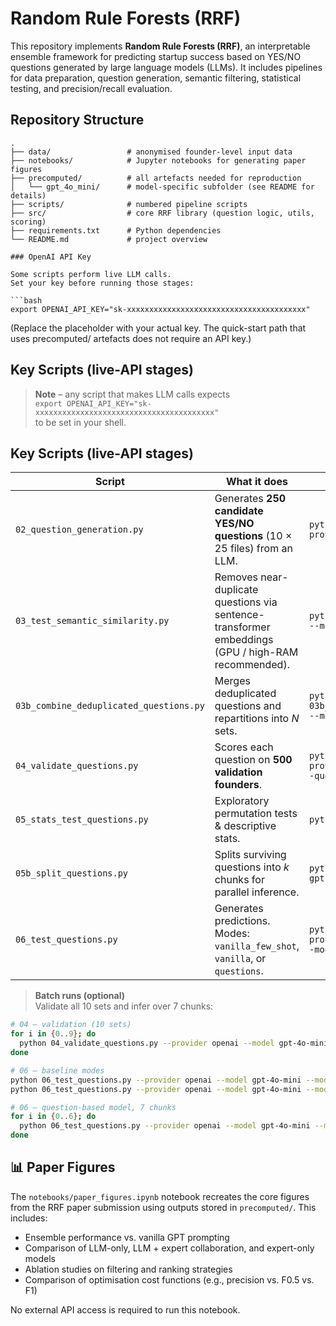 # Random Rule Forests (RRF)

This repository implements **Random Rule Forests (RRF)**, an interpretable ensemble framework for predicting startup success based on YES/NO questions generated by large language models (LLMs). It includes pipelines for data preparation, question generation, semantic filtering, statistical testing, and precision/recall evaluation.

## Repository Structure
```
.
├── data/                 # anonymised founder-level input data
├── notebooks/            # Jupyter notebooks for generating paper figures
├── precomputed/          # all artefacts needed for reproduction
│   └── gpt_4o_mini/      # model-specific subfolder (see README for details)
├── scripts/              # numbered pipeline scripts
├── src/                  # core RRF library (question logic, utils, scoring)
├── requirements.txt      # Python dependencies
└── README.md             # project overview

### OpenAI API Key

Some scripts perform live LLM calls.  
Set your key before running those stages:

```bash
export OPENAI_API_KEY="sk-xxxxxxxxxxxxxxxxxxxxxxxxxxxxxxxxxxxxxxxx"
```
(Replace the placeholder with your actual key. The quick-start path that uses precomputed/ artefacts does not require an API key.)


## Key Scripts (live-API stages)

> **Note** – any script that makes LLM calls expects  
> `export OPENAI_API_KEY="sk-xxxxxxxxxxxxxxxxxxxxxxxxxxxxxxxxxxxxxxxx"`  
> to be set in your shell.

## Key Scripts (live-API stages)

| Script | What it does | Example invocation |
|--------|--------------|--------------------|
| `02_question_generation.py` | Generates **250 candidate YES/NO questions** (10 × 25 files) from an LLM. | `python 02_question_generation.py --provider openai --model gpt-4o-mini` |
| `03_test_semantic_similarity.py` | Removes near-duplicate questions via sentence-transformer embeddings (GPU / high-RAM recommended). | `python 03_test_semantic_similarity.py --model openai --threshold 0.9` |
| `03b_combine_deduplicated_questions.py` | Merges deduplicated questions and repartitions into *N* sets. | `python 03b_combine_deduplicated_questions.py --model gpt-4o-mini` |
| `04_validate_questions.py` | Scores each question on **500 validation founders**. | `python 04_validate_questions.py --provider openai --model gpt-4o-mini --question-set 0` |
| `05_stats_test_questions.py` | Exploratory permutation tests & descriptive stats. | `python 05_stats_test_questions.py` |
| `05b_split_questions.py` | Splits surviving questions into *k* chunks for parallel inference. | `python 05b_split_questions.py --model gpt-4o-mini --n_chunks 7` |
| `06_test_questions.py` | Generates predictions. Modes: `vanilla_few_shot`, `vanilla`, or `questions`. | `python 06_test_questions.py --provider openai --model gpt-4o-mini --mode questions --question_set 0` |

> **Batch runs (optional)**  
> Validate all 10 sets and infer over 7 chunks:

```bash
# 04 – validation (10 sets)
for i in {0..9}; do
  python 04_validate_questions.py --provider openai --model gpt-4o-mini --question-set "$i"
done

# 06 – baseline modes
python 06_test_questions.py --provider openai --model gpt-4o-mini --mode vanilla_few_shot
python 06_test_questions.py --provider openai --model gpt-4o-mini --mode vanilla

# 06 – question-based model, 7 chunks
for i in {0..6}; do
  python 06_test_questions.py --provider openai --model gpt-4o-mini --mode questions --question_set "$i"
done
```

## 📊 Paper Figures

The `notebooks/paper_figures.ipynb` notebook recreates the core figures from the RRF paper submission using outputs stored in `precomputed/`. This includes:

- Ensemble performance vs. vanilla GPT prompting
- Comparison of LLM-only, LLM + expert collaboration, and expert-only models
- Ablation studies on filtering and ranking strategies
- Comparison of optimisation cost functions (e.g., precision vs. F0.5 vs. F1)

No external API access is required to run this notebook.